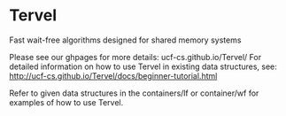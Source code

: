 # Tervel
Fast wait-free algorithms designed for shared memory systems

Please see our ghpages for more details: ucf-cs.github.io/Tervel/
For detailed information on how to use Tervel in existing data structures, see: http://ucf-cs.github.io/Tervel/docs/beginner-tutorial.html

Refer to given data structures in the containers/lf or container/wf for examples of how to use Tervel. 
